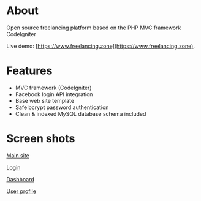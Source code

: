 # About

Open source freelancing platform based on the PHP MVC framework CodeIgniter

Live demo: [https://www.freelancing.zone](https://www.freelancing.zone).

# Features

- MVC framework (CodeIgniter)
- Facebook login API integration
- Base web site template
- Safe bcrypt password authentication
- Clean & indexed MySQL database schema included

# Screen shots

[Main site](https://i.imgur.com/cWD0uh6.png)

[Login](https://i.imgur.com/uzMTr5d.png)

[Dashboard](https://i.imgur.com/jVTTf5V.png)

[User profile](https://i.imgur.com/dZUvfaj.png)
